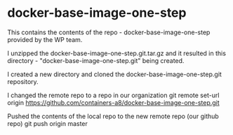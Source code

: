 # docker-base-image-one-step
This contains the contents of the repo - docker-base-image-one-step provided by the WP team. 

I unzipped the docker-base-image-one-step.git.tar.gz and it resulted in this directory - "docker-base-image-one-step.git" being created.

I created a new directory and cloned the docker-base-image-one-step.git repository.

I changed the remote repo to a repo in our organization
git remote set-url origin https://github.com/containers-a8/docker-base-image-one-step.git

Pushed the contents of the local repo to the new remote repo (our github repo)
git push origin master


